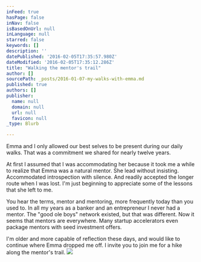 ```yaml
---
inFeed: true
hasPage: false
inNav: false
isBasedOnUrl: null
inLanguage: null
starred: false
keywords: []
description: ''
datePublished: '2016-02-05T17:35:57.980Z'
dateModified: '2016-02-05T17:35:12.286Z'
title: "Walking the mentor's trail"
author: []
sourcePath: _posts/2016-01-07-my-walks-with-emma.md
published: true
authors: []
publisher:
  name: null
  domain: null
  url: null
  favicon: null
_type: Blurb

---
```

Emma and I only allowed our best selves to be present during our daily walks. That was a commitment we shared for nearly twelve years.

At first I assumed that I was accommodating her because it took me a while to realize that Emma was a natural mentor. She lead without insisting. Accommodated introspection with silence. And readily accepted the longer route when I was lost. I'm just beginning to appreciate some of the lessons that she left to me.

You hear the terms, mentor and mentoring, more frequently today than you used to. In all my years as a banker and an entrepreneur I never had a mentor. The "good ole boys" network existed, but that was different. Now it seems that mentors are everywhere. Many startup accelerators even package mentors with seed investment offers. 

I'm older and more capable of reflection these days, and would like to continue where Emma dropped me off. I invite you to join me for a hike along the mentor's trail. ![](https://the-grid-user-content.s3-us-west-2.amazonaws.com/428f8b49-cf93-48a8-b0ef-947ac4fb9a90.jpg)
